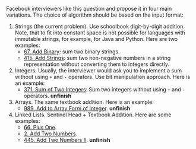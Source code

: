 Facebook interviewers like this question and propose it in four main variations. The choice of algorithm should be based on the input format:

1. Strings (the current problem). Use schoolbook digit-by-digit addition. Note, that to fit into constant space is not possible for languages with immutable strings, for example, for Java and Python. Here are two examples:
   - [67. Add Binary](https://leetcode.com/articles/add-binary/): sum two binary strings.
   - [415. Add Strings](https://leetcode.com/problems/add-strings/): sum two non-negative numbers in a string representation without converting them to integers directly.
2. Integers. Usually, the interviewer would ask you to implement a sum without using `+` and `-` operators. Use bit manipulation approach. Here is an example:
   - [371. Sum of Two Integers](https://leetcode.com/articles/sum-of-two-integers/): Sum two integers without using `+` and `-` operators. **unfinish**
3. Arrays. The same textbook addition. Here is an example:
   - [989. Add to Array Form of Integer](https://leetcode.com/articles/add-to-array-form-of-integer/). **unfinish**
4. Linked Lists. Sentinel Head + Textbook Addition. Here are some examples:
   - [66. Plus One](https://leetcode.com/articles/plus-one/).
   - [2. Add Two Numbers](https://leetcode.com/articles/add-two-numbers/).
   - [445. Add Two Numbers II](https://leetcode.com/problems/add-two-numbers-ii/). **unfinish**

